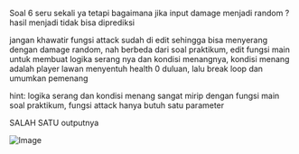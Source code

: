 Soal 6 seru sekali ya tetapi bagaimana jika input damage menjadi random ? hasil menjadi tidak bisa diprediksi

jangan khawatir fungsi attack sudah di edit sehingga bisa menyerang dengan damage random, nah berbeda dari soal praktikum, edit fungsi main untuk membuat logika serang nya dan kondisi menangnya, kondisi menang adalah player lawan menyentuh health 0 duluan, lalu break loop dan umumkan pemenang

hint: logika serang dan kondisi menang sangat mirip dengan fungsi main  soal praktikum, fungsi attack hanya butuh satu parameter

SALAH SATU outputnya

![Image](https://github.com/user-attachments/assets/0845f678-372c-4998-8818-e9c150f92b95)
